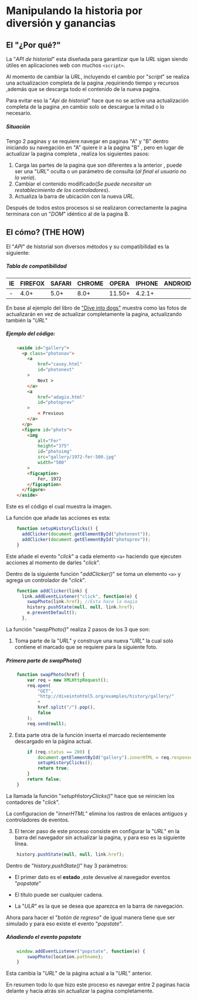 # Manipulando la historia por diversión y ganancias

## El "¿Por qué?"

La "*API de historial*" esta diseñada para garantizar que la *URL* sigan siendo útiles en aplicaciones web con muchos `<script>`.

Al momento de cambiar la *URL*, incluyendo el cambio por "*script*" se realiza una actualizacion completa de la pagina ,requiriendo tiempo y recursos ,además que se descarga todo el contenido de la nueva pagina.

Para evitar eso la "*Api de historial*" hace que no se active una actualización completa de la pagina ,en cambio solo se descargue la mitad o lo necesario.

##### Situación
Tengo 2 paginas y se requiere navegar en paginas "A" y
"B" dentro iniciando su navegación en "A"
quiere ir a la pagina "B" , pero en lugar de 
actualizar la pagina completa , realiza los siguientes pasos:
1.  Carga las partes de la pagina que son diferentes a la anterior , puede ser una "*URL*" oculta o un parámetro de consulta (*al final el usuario no lo veria*).
1.  Cambiar el contenido modificado(*Se puede necesitar un restablecimiento de los controladores*).  
1.  Actualiza la barra de ubicación con la nueva *URL*.

Después de todos estos procesos si se realizaron correctamente la pagina terminara con un "*DOM*" idéntico al de la pagina B.

## El cómo? (THE HOW)
El "*API*" de historial son diversos métodos y su compatibilidad es la siguiente:

##### Tabla de compatibilidad
<table>
    <thead>
        <tr>
            <th>
                IE
            </th>
            <th>
                FIREFOX
            </th>
            <th>
                SAFARI
            </th>
            <th>
                CHROME
            </th>
            <th>
                OPERA
            </th>
            <th>
                IPHONE
            </th>
            <th>
                ANDROID
            </th>
        </tr>
    </thead>
    <tbody>
        <tr>
            <td>
                -
            </td>
            <td>
                4.0+
            </td>
            <td>
                5.0+
            </td>
            <td>
                8.0+
            </td>
            <td>
                11.50+
            </td>
            <td>
                4.2.1+
            </td>
        </tr>
    </tbody>
</table>

En base al ejemplo del libro de <a href="https://diveinto.html5doctor.com/examples/history/fer.html">"Dive into dogs"</a> muestra como las fotos de actualizarán en vez de actualizar completamente la pagina, actualizando también la "*URL*" 

##### Ejemplo del código:
```html
    <aside id="gallery">
      <p class="photonav">
        <a 
            href="casey.html"
            id="photonext" 
        >
            Next >
        </a>
        <a 
            href="adagio.html"
            id="photoprev" 
        >
            < Previous
        </a>
      </p>
      <figure id="photo">
        <img 
            alt="Fer" 
            height="375"
            id="photoimg" 
            src="gallery/1972-fer-500.jpg"
            width="500" 
        >
        <figcaption>
            Fer, 1972
        </figcaption>
      </figure>
    </aside>
```

Este es el código el cual muestra la imagen.

La función que añade las acciones es esta:
```javascript
    function setupHistoryClicks() {
      addClicker(document.getElementById("photonext"));
      addClicker(document.getElementById("photoprev"));
    }
```
Este añade el evento "*click*" a cada elemento `<a>` haciendo que ejecuten acciones al momento de darles "*click*".

Dentro de la siguiente función "*addClicker()*" se toma un elemento `<a>` y agrega un controlador de "*click*".

```javascript
    function addClicker(link) {
      link.addEventListener("click", function(e) {
        swapPhoto(link.href); //Esta hace la magia
        history.pushState(null, null, link.href);
        e.preventDefault();
      }, 
```
La función "*swapPhoto()*" realiza 2 pasos de los 3 que son:
1.  Toma parte de la "*URL*" y construye una nueva "*URL*" la cual solo contiene el marcado que se requiere para la siguiente foto.

##### Primera parte de swapPhoto()
```javascript
    function swapPhoto(href) {
        var req = new XMLHttpRequest();
        req.open(
            "GET",
            "http://diveintohtml5.org/examples/history/gallery/"
            +
            href.split("/").pop(),
            false
        );
        req.send(null);
```

2.  Esta parte otra de la función inserta el marcado recientemente descargado en la página actual.
```javascript
        if (req.status == 200) {
            document.getElementById("gallery").innerHTML = req.responseText;
            setupHistoryClicks();
            return true;
        }
        return false;
    }
```
La llamada la función "*setupHistoryClicks()*" hace que se reinicien los contadores de "*click*".

La configuracion de "*innerHTML*" elimina los rastros de enlaces antiguos y controladores de eventos.

3. El tercer paso de este proceso consiste en configurar la "*URL*" en la barra del navegador sin actualizar la pagina, y para eso es la siguiente línea.

```javascript
    history.pushState(null, null, link.href);
```
Dentro de "*history.pushState()*" hay 3 parámetros:
*   El primer dato es el **estado** ,este devuelve al navegador eventos "*popstate*"

*   El título puede ser cualquier cadena.

*   La "*ULR*" es la que se desea que aparezca en la barra de navegación.

Ahora para hacer el "*botón de regreso*" de igual manera tiene que ser simulado y para eso existe el evento "*popstate*".

##### Añadiendo el evento popstate
```javascript
    window.addEventListener("popstate", function(e) {
        swapPhoto(location.pathname);
    }
```
Esta cambia la "*URL*" de la página actual a la "*URL*" anterior.

En resumen todo lo que hizo este proceso es navegar entre 2 paginas hacia delante y hacia atrás sin actualizar la pagina completamente. 